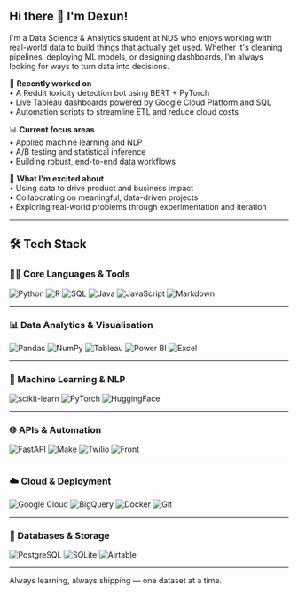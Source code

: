 ## Hi there 👋 I'm Dexun!

I'm a Data Science & Analytics student at NUS who enjoys working with real-world data to build things that actually get used. Whether it's cleaning pipelines, deploying ML models, or designing dashboards, I’m always looking for ways to turn data into decisions.

🧠 **Recently worked on**  
• A Reddit toxicity detection bot using BERT + PyTorch  
• Live Tableau dashboards powered by Google Cloud Platform and SQL  
• Automation scripts to streamline ETL and reduce cloud costs  

📊 **Current focus areas**  
• Applied machine learning and NLP  
• A/B testing and statistical inference  
• Building robust, end-to-end data workflows  

🚀 **What I'm excited about**  
• Using data to drive product and business impact  
• Collaborating on meaningful, data-driven projects  
• Exploring real-world problems through experimentation and iteration  

---

## 🛠 Tech Stack

### 👨‍💻 Core Languages & Tools  
![Python](https://img.shields.io/badge/Python-3776AB?style=for-the-badge&logo=python&logoColor=white)
![R](https://img.shields.io/badge/R-276DC3?style=for-the-badge&logo=r&logoColor=white)
![SQL](https://img.shields.io/badge/SQL-4479A1?style=for-the-badge&logo=postgresql&logoColor=white)
![Java](https://img.shields.io/badge/Java-ED8B00?style=for-the-badge&logo=java&logoColor=white)
![JavaScript](https://img.shields.io/badge/JavaScript-F7DF1E?style=for-the-badge&logo=javascript&logoColor=black)
![Markdown](https://img.shields.io/badge/Markdown-000000?style=for-the-badge&logo=markdown&logoColor=white)

---

### 📊 Data Analytics & Visualisation  
![Pandas](https://img.shields.io/badge/Pandas-150458?style=for-the-badge&logo=pandas&logoColor=white)
![NumPy](https://img.shields.io/badge/NumPy-013243?style=for-the-badge&logo=numpy&logoColor=white)
![Tableau](https://img.shields.io/badge/Tableau-E97627?style=for-the-badge&logo=tableau&logoColor=white)
![Power BI](https://img.shields.io/badge/Power%20BI-F2C811?style=for-the-badge&logo=powerbi&logoColor=black)
![Excel](https://img.shields.io/badge/Excel-217346?style=for-the-badge&logo=microsoft-excel&logoColor=white)

---

### 🤖 Machine Learning & NLP  
![scikit-learn](https://img.shields.io/badge/scikit--learn-F7931E?style=for-the-badge&logo=scikit-learn&logoColor=white)
![PyTorch](https://img.shields.io/badge/PyTorch-EE4C2C?style=for-the-badge&logo=pytorch&logoColor=white)
![HuggingFace](https://img.shields.io/badge/HuggingFace-FFD21F?style=for-the-badge&logo=huggingface&logoColor=black)

---

### 🌐 APIs & Automation  
![FastAPI](https://img.shields.io/badge/FastAPI-009688?style=for-the-badge&logo=fastapi&logoColor=white)
![Make](https://img.shields.io/badge/Make-5436DA?style=for-the-badge&logo=make&logoColor=white)
![Twilio](https://img.shields.io/badge/Twilio-F22F46?style=for-the-badge&logo=twilio&logoColor=white)
![Front](https://img.shields.io/badge/Front-FF6C37?style=for-the-badge&logoColor=white)

---

### ☁️ Cloud & Deployment  
![Google Cloud](https://img.shields.io/badge/Google%20Cloud-4285F4?style=for-the-badge&logo=googlecloud&logoColor=white)
![BigQuery](https://img.shields.io/badge/BigQuery-669DF6?style=for-the-badge&logo=googlebigquery&logoColor=white)
![Docker](https://img.shields.io/badge/Docker-2496ED?style=for-the-badge&logo=docker&logoColor=white)
![Git](https://img.shields.io/badge/Git-F05032?style=for-the-badge&logo=git&logoColor=white)

---

### 🧰 Databases & Storage  
![PostgreSQL](https://img.shields.io/badge/PostgreSQL-336791?style=for-the-badge&logo=postgresql&logoColor=white)
![SQLite](https://img.shields.io/badge/SQLite-003B57?style=for-the-badge&logo=sqlite&logoColor=white)
![Airtable](https://img.shields.io/badge/Airtable-18BFFF?style=for-the-badge&logo=airtable&logoColor=white)

---

Always learning, always shipping — one dataset at a time.
